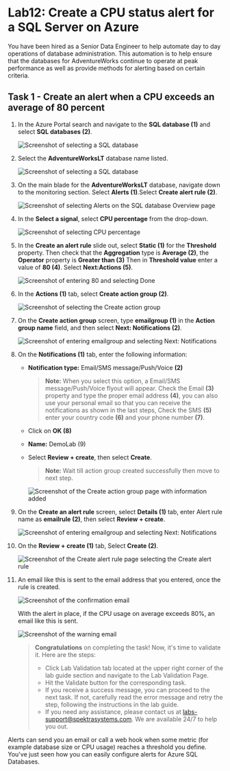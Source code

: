 # Lab12: Create a CPU status alert for a SQL Server on Azure

You have been hired as a Senior Data Engineer to help automate day to day operations of database administration. This automation is to help ensure that the databases for AdventureWorks continue to operate at peak performance as well as provide methods for alerting based on certain criteria.

## Task 1 - Create an alert when a CPU exceeds an average of 80 percent

1. In the Azure Portal search and navigate to the **SQL database (1)** and select **SQL databases (2)**. 

    ![Screenshot of selecting a SQL database](../images/sql.png)
 
3. Select the **AdventureWorksLT** database name listed.

   ![Screenshot of selecting a SQL database](../images/dp300-lab12-img1.png)

2. On the main blade for the **AdventureWorksLT** database, navigate down to the monitoring section. Select **Alerts (1)**.Select **Create alert rule (2)**.

   ![Screenshot of selecting Alerts on the SQL database Overview page](../images/dp300-lab12-img02.png)

3. In the **Select a signal**, select **CPU percentage** from the drop-down.

   ![Screenshot of selecting CPU percentage](../images/dp300-lab12-img4.png)

4. In the **Create an alert rule** slide out, select **Static (1)** for the **Threshold** property. Then check that the **Aggregation** type is **Average (2)**, the **Operator** property is **Greater than (3)** Then in **Threshold value** enter a value of **80 (4)**. Select **Next:Actions (5)**.

    ![Screenshot of entering 80 and selecting Done](../images/lab12-dp-300-001.png)

5. In the **Actions (1)** tab, select **Create action group (2)**.

    ![Screenshot of selecting the Create action group](../images/dp300-lab12-img7.png)

6. On the **Create action group** screen, type **emailgroup (1)** in the **Action group name** field, and then select **Next: Notifications (2)**.

    ![Screenshot of entering emailgroup and selecting Next: Notifications](../images/dp-300-lab12-02.png)

7. On the **Notifications (1)** tab, enter the following information:

    - **Notification type:** Email/SMS message/Push/Voice **(2)**
       > **Note:** When you select this option, a Email/SMS message/Push/Voice flyout will appear. Check the Email **(3)** property and type the proper email address **(4)**, you can also use your personal email so that you can receive the notifications as shown in the last steps, Check the SMS **(5)** enter your country code **(6)** and your phone number **(7)**.
     - Click on **OK (8)**
    - **Name:** DemoLab (9)
    - Select **Review + create**, then select **Create**.
        >**Note:** Wait till action group created successfully then move to next step.

      ![Screenshot of the Create action group page with information added](../images/dp300-lab12-img9.png)
    
8. On the **Create an alert rule** screen, select **Details (1)** tab, enter Alert rule name as **emailrule (2)**, then select **Review + create**.
    
    ![Screenshot of entering emailgroup and selecting Next: Notifications](../images/lab12-dp-300-0015-step.png)

9. On the **Review + create (1)** tab, Select **Create (2)**.

    ![Screenshot of the Create alert rule page selecting the Create alert rule](../images/lab12-dp-300-02.png)
    
10. An email like this is sent to the email address that you entered, once the rule is created.

    ![Screenshot of the confirmation email](../images/dp300-lab12-img11.png)

    With the alert in place, if the CPU usage on average exceeds 80%, an email like this is sent.

    ![Screenshot of the warning email](../images/dp300-lab12-img13.png)
    
   
    > **Congratulations** on completing the task! Now, it's time to validate it. Here are the steps:
    > - Click Lab Validation tab located at the upper right corner of the lab guide section and navigate to the Lab Validation Page.
    > - Hit the Validate button for the corresponding task.
    > - If you receive a success message, you can proceed to the next task. If not, carefully read the error message and retry the step, following the instructions in the lab guide.
    > - If you need any assistance, please contact us at labs-support@spektrasystems.com. We are available 24/7 to help you out.
  

Alerts can send you an email or call a web hook when some metric (for example database size or CPU usage) reaches a threshold you define. You've just seen how you can easily configure alerts for Azure SQL Databases.
